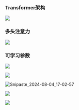 ### Transformer架构

![](D:\学习笔记\深度学习\L\Snipaste_2024-08-04_16-43-50.jpg)

### 多头注意力

![](D:\学习笔记\深度学习\L\Snipaste_2024-08-04_16-46-23.jpg)

### 可学习参数

![](D:\学习笔记\深度学习\L\Snipaste_2024-08-04_16-54-42.jpg)

![](D:\学习笔记\深度学习\L\Snipaste_2024-08-04_17-00-10.jpg)

![Snipaste_2024-08-04_17-02-57](D:\学习笔记\深度学习\L\Snipaste_2024-08-04_17-02-57.jpg)

![](D:\学习笔记\深度学习\L\Snipaste_2024-08-04_17-14-07.jpg)

![](D:\学习笔记\深度学习\L\Snipaste_2024-08-04_17-15-35.jpg)